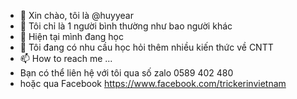 - 👋 Xin chào, tôi là @huyyear
- 👀 Tôi chỉ là 1 người bình thường như bao người khác
- 🌱 Hiện tại mình đang học
- 💞️ Tôi đang có nhu cầu học hỏi thêm nhiều kiến thức về CNTT
- 📫 How to reach me ...
- Bạn có thể liên hệ với tôi qua số zalo 0589 402 480
- hoặc qua Facebook https://www.facebook.com/trickerinvietnam

<!---
huyfive/huyfive is a ✨ special ✨ repository because its `README.md` (this file) appears on your GitHub profile.
You can click the Preview link to take a look at your changes.
--->
